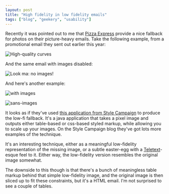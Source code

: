 ```yaml
---
layout: post
title: "High fidelity in low fidelity emails"
tags: ["blog", "geekery", "usability"]
---
```

Recently it was pointed out to me that [Pizza Express](http://www.pizzaexpress.com/) provide a nice fallback for photos on their picture-heavy emails. Take the following example, from a promotional email they sent out earlier this year:

<!-- more -->

![High-quality curves](http://f.cl.ly/items/413Q173i2E1P3i3A0I1d/Screen%20Shot%202012-05-07%20at%2012.27.19.png)

And the same email with images disabled:

![Look ma: no images!](http://f.cl.ly/items/15013H3u1V2c0l2B2e1s/Screen%20Shot%202012-05-07%20at%2012.27.05.png)

And here's another example:

![with images](http://f.cl.ly/items/2u0u2p3F073s3O0O1i26/Screen%20Shot%202012-05-07%20at%2014.32.25.png)

![sans-images](http://f.cl.ly/items/0Y3B1s1E071K3P0Z3H0k/Screen%20Shot%202012-05-07%20at%2014.31.28.png)

It looks as if they've used [this application from Style Campaign](http://stylecampaign.com/blog/2009/12/bypass-image-blocking-by-converting-images-to-html/) to produce the low-fi fallback. It's a java application that takes a pixel image and outputs either table-based or css-based styled markup, while allowing you to scale up your images. On the Style Campaign blog they've got lots more examples of the technique.

It's an interesting technique, either as a meaningful low-fidelity representation of the missing image, or a subtle easter-egg with a [Teletext](http://en.wikipedia.org/wiki/Teletext)-esque feel to it. Either way, the low-fidelity version resembles the original image somewhat.

The downside to this though is that there's a bunch of meaningless table markup behind that simple low-fidelity image, and the original image is then sliced up to fit these constraints, but it's a HTML email. I'm not surprised to see a couple of tables.
